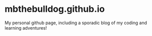# mbthebulldog.github.io
My personal github page, including a sporadic blog of my coding and learning adventures!
